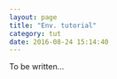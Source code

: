 ```yaml
---
layout: page
title: "Env. tutorial"
category: tut
date: 2016-08-24 15:14:40
---
```


To be written...

